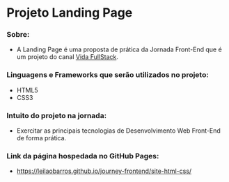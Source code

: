 # Projeto Landing Page

### Sobre:
* A Landing Page é uma proposta de prática da Jornada Front-End que é um projeto do canal [Vida FullStack](https://www.youtube.com/channel/UCbxACVU7yctKqRfA8-5cFOA).

### Linguagens e Frameworks que serão utilizados no projeto:

* HTML5
* CSS3

### Intuito do projeto na jornada:
* Exercitar as principais tecnologias de Desenvolvimento Web Front-End de forma prática.

### Link da página hospedada no GitHub Pages:
* https://leilaobarros.github.io/journey-frontend/site-html-css/

